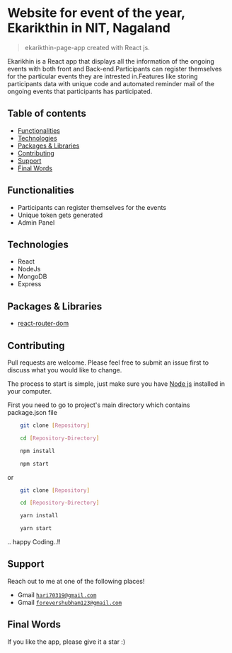 #  Website for event of the year, Ekarikthin in NIT, Nagaland

> ekarikthin-page-app created with React js.

Ekarikhin is a React app that displays all the information of the ongoing events with both front and Back-end.Participants can register themselves for the particular events they are intrested in.Features like storing participants data with unique code and automated reminder mail of the ongoing events that participants has participated.

## Table of contents
* [Functionalities](#functionalities)
* [Technologies](#technologies)
* [Packages & Libraries](#packages-&-libraries)
* [Contributing](#contributing)
* [Support](#support)
* [Final Words](#final-words)

## Functionalities

* Participants can register themselves for the events
* Unique token gets generated
* Admin Panel

## Technologies

* React
* NodeJs
* MongoDB
* Express

## Packages & Libraries

* [react-router-dom](https://www.npmjs.com/package/react-router-dom)

## Contributing

Pull requests are welcome. Please feel free to submit an issue first to discuss what you would like to change.

The process to start is simple, just make sure you have [Node js](https://nodejs.org/en/) installed in your computer. 

First you need to go to project's main directory which contains package.json file

```bash
    git clone [Repository]

    cd [Repository-Directory]

    npm install

    npm start
```
or
```bash
    git clone [Repository]

    cd [Repository-Directory]

    yarn install

    yarn start
```
.. happy Coding..!!



## Support

Reach out to me at one of the following places!
  
  - Gmail <a href="hari70319@gmail.com" target="_blank">`hari70319@gmail.com`</a>
- Gmail <a href="forevershubham123@gmail.com" target="_blank">`forevershubham123@gmail.com`</a>



## Final Words

If you like the app, please give it a star :)
